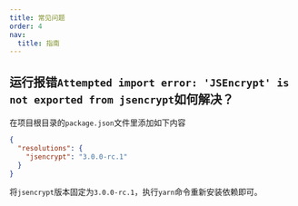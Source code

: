 ```yaml
---
title: 常见问题
order: 4
nav:
  title: 指南
---
```


## 运行报错`Attempted import error: 'JSEncrypt' is not exported from jsencrypt`如何解决？

在项目根目录的`package.json`文件里添加如下内容
```json
{
  "resolutions": {
    "jsencrypt": "3.0.0-rc.1"
  }
}
```
将`jsencrypt`版本固定为`3.0.0-rc.1`，执行`yarn`命令重新安装依赖即可。


